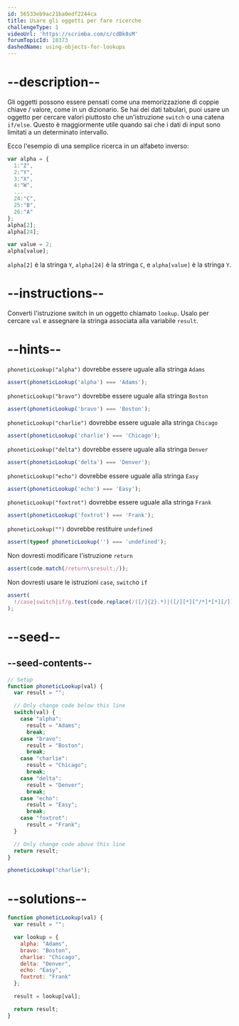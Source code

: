 ```yaml
---
id: 56533eb9ac21ba0edf2244ca
title: Usare gli oggetti per fare ricerche
challengeType: 1
videoUrl: 'https://scrimba.com/c/cdBk8sM'
forumTopicId: 18373
dashedName: using-objects-for-lookups
---
```


# --description--

Gli oggetti possono essere pensati come una memorizzazione di coppie chiave / valore, come in un dizionario. Se hai dei dati tabulari, puoi usare un oggetto per cercare valori piuttosto che un'istruzione `switch` o una catena `if/else`. Questo è maggiormente utile quando sai che i dati di input sono limitati a un determinato intervallo.

Ecco l'esempio di una semplice ricerca in un alfabeto inverso:

```js
var alpha = {
  1:"Z",
  2:"Y",
  3:"X",
  4:"W",
  ...
  24:"C",
  25:"B",
  26:"A"
};
alpha[2];
alpha[24];

var value = 2;
alpha[value];
```

`alpha[2]` è la stringa `Y`, `alpha[24]` è la stringa `C`, e `alpha[value]` è la stringa `Y`.

# --instructions--

Converti l'istruzione switch in un oggetto chiamato `lookup`. Usalo per cercare `val` e assegnare la stringa associata alla variabile `result`.

# --hints--

`phoneticLookup("alpha")` dovrebbe essere uguale alla stringa `Adams`

```js
assert(phoneticLookup('alpha') === 'Adams');
```

`phoneticLookup("bravo")` dovrebbe essere uguale alla stringa `Boston`

```js
assert(phoneticLookup('bravo') === 'Boston');
```

`phoneticLookup("charlie")` dovrebbe essere uguale alla stringa `Chicago`

```js
assert(phoneticLookup('charlie') === 'Chicago');
```

`phoneticLookup("delta")` dovrebbe essere uguale alla stringa `Denver`

```js
assert(phoneticLookup('delta') === 'Denver');
```

`phoneticLookup("echo")` dovrebbe essere uguale alla stringa `Easy`

```js
assert(phoneticLookup('echo') === 'Easy');
```

`phoneticLookup("foxtrot")` dovrebbe essere uguale alla stringa `Frank`

```js
assert(phoneticLookup('foxtrot') === 'Frank');
```

`phoneticLookup("")` dovrebbe restituire `undefined`

```js
assert(typeof phoneticLookup('') === 'undefined');
```

Non dovresti modificare l'istruzione `return`

```js
assert(code.match(/return\sresult;/));
```

Non dovresti usare le istruzioni `case`, `switch`o `if`

```js
assert(
  !/case|switch|if/g.test(code.replace(/([/]{2}.*)|([/][*][^/*]*[*][/])/g, ''))
);
```

# --seed--

## --seed-contents--

```js
// Setup
function phoneticLookup(val) {
  var result = "";

  // Only change code below this line
  switch(val) {
    case "alpha":
      result = "Adams";
      break;
    case "bravo":
      result = "Boston";
      break;
    case "charlie":
      result = "Chicago";
      break;
    case "delta":
      result = "Denver";
      break;
    case "echo":
      result = "Easy";
      break;
    case "foxtrot":
      result = "Frank";
  }

  // Only change code above this line
  return result;
}

phoneticLookup("charlie");
```

# --solutions--

```js
function phoneticLookup(val) {
  var result = "";

  var lookup = {
    alpha: "Adams",
    bravo: "Boston",
    charlie: "Chicago",
    delta: "Denver",
    echo: "Easy",
    foxtrot: "Frank"
  };

  result = lookup[val];

  return result;
}
```
